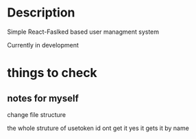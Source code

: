# Description
Simple React-Faslked based  user managment system

Currently in development

# things to check
## notes for myself
change file structure

the whole struture of usetoken id ont get it
yes it gets it by name
